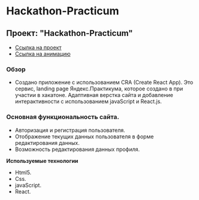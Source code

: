 # Hackathon-Practicum
## Проект: "Hackathon-Practicum"
* [Ссылка на проект](hackathon-practicum-wine.vercel.app)
* [Ссылка на анимацию](#)

### Обзор

* Создано приложение с использованием CRA (Create React App). Это сервис, landing pagе Яндекс.Практикума, которое создано в при участии в хакатоне. Адаптивная верстка сайта и добавление интерактивности с использованием javaScript и React.js.

### Основная функциональность сайта.

* Авторизация и регистрация пользователя.
* Отображение текущих данных пользователя в форме редактирования данных.
* Возможность редактирования данных профиля.

**Используемые технологии**

* Html5.
* Css.
* javaScript.
* React.

